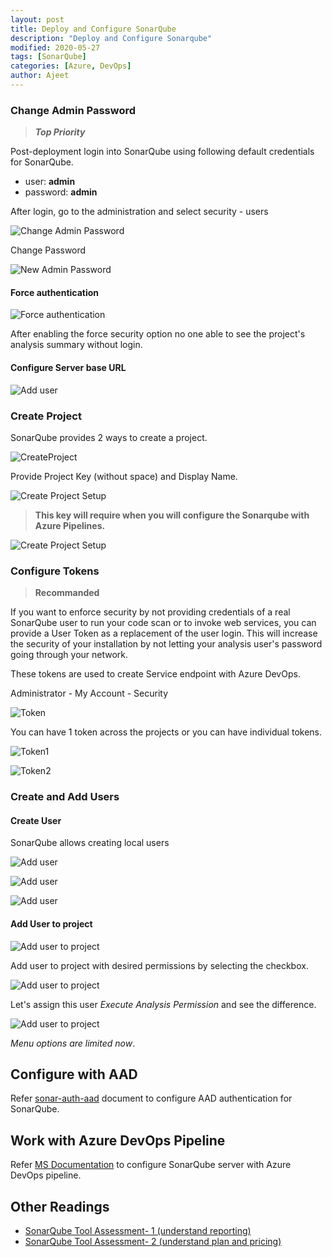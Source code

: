 ```yaml
---
layout: post
title: Deploy and Configure SonarQube
description: "Deploy and Configure Sonarqube"
modified: 2020-05-27
tags: [SonarQube]
categories: [Azure, DevOps]
author: Ajeet
---
```


### Change Admin Password

> ***Top Priority***

Post-deployment login into SonarQube using following default credentials for SonarQube.
  
- user:  **admin**
- password: **admin**

After login, go to the administration and select security - users

![Change Admin Password](./images/chgpwd.JPG)

Change Password

![New Admin Password](./images/newadminpwd.JPG)

#### Force authentication

![Force authentication](./images/forcesecurity.JPG)

After enabling the force security option no one able to see the project's analysis summary without login.

#### Configure Server base URL

![Add user](./images/serverbaseurl.JPG)

### Create Project

SonarQube provides 2 ways to create a project.

![CreateProject](./images/crtprj.JPG)

Provide Project Key (without space) and Display Name. 

![Create Project Setup](./images/prjsetup.JPG)

> **This key will require when you will configure the Sonarqube with Azure Pipelines.**

![Create Project Setup](./images/project.JPG)

### Configure Tokens

> **Recommanded**

If you want to enforce security by not providing credentials of a real SonarQube user to run your code scan or to invoke web services, you can provide a User Token as a replacement of the user login. This will increase the security of your installation by not letting your analysis user's password going through your network.

These tokens are used to create Service endpoint with Azure DevOps.

Administrator - My Account - Security

![Token](./images/demotoken.JPG)

You can have 1 token across the projects or you can have individual tokens. 

![Token1](./images/token1.JPG)

![Token2](./images/token2.JPG)

### Create and Add Users

#### Create User

SonarQube allows creating local users

![Add user](./images/crtuser1.JPG)

![Add user](./images/crtuser2.JPG)

![Add user](./images/crtuser3.JPG)

#### Add User to project

![Add user to project](./images/adduser1.JPG)

Add user to project with desired permissions by selecting the checkbox.

![Add user to project](./images/adduser2.JPG)

Let's assign this user *Execute Analysis Permission* and see the difference.

![Add user to project](./images/adduser4.JPG)

*Menu options are limited now*.

## Configure with AAD

Refer [sonar-auth-aad](https://github.com/hkamel/sonar-auth-aad/wiki/Setup) document to configure AAD authentication for SonarQube.

## Work with Azure DevOps Pipeline

Refer [MS Documentation](https://docs.sonarqube.org/latest/analysis/scan/sonarscanner-for-azure-devops/) to configure SonarQube server with Azure DevOps pipeline.

## Other Readings

* [SonarQube Tool Assessment- 1 (understand reporting)](http://www.azure365.co.in/devops/3PDevOps-4)
* [SonarQube Tool Assessment- 2 (understand plan and pricing)](http://www.azure365.co.in/devops/3PDevOps-5)

